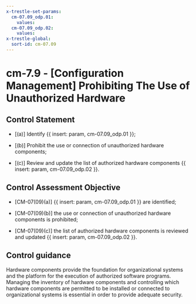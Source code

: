 ```yaml
---
x-trestle-set-params:
  cm-07.09_odp.01:
    values:
  cm-07.09_odp.02:
    values:
x-trestle-global:
  sort-id: cm-07.09
---
```


# cm-7.9 - \[Configuration Management\] Prohibiting The Use of Unauthorized Hardware

## Control Statement

- \[(a)\] Identify {{ insert: param, cm-07.09_odp.01 }};

- \[(b)\] Prohibit the use or connection of unauthorized hardware components;

- \[(c)\] Review and update the list of authorized hardware components {{ insert: param, cm-07.09_odp.02 }}.

## Control Assessment Objective

- \[CM-07(09)(a)\]  {{ insert: param, cm-07.09_odp.01 }} are identified;

- \[CM-07(09)(b)\] the use or connection of unauthorized hardware components is prohibited;

- \[CM-07(09)(c)\] the list of authorized hardware components is reviewed and updated {{ insert: param, cm-07.09_odp.02 }}.

## Control guidance

Hardware components provide the foundation for organizational systems and the platform for the execution of authorized software programs. Managing the inventory of hardware components and controlling which hardware components are permitted to be installed or connected to organizational systems is essential in order to provide adequate security.
